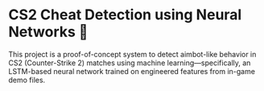 # CS2 Cheat Detection using Neural Networks 🎯

This project is a proof-of-concept system to detect aimbot-like behavior in CS2 (Counter-Strike 2) matches using machine learning—specifically, an LSTM-based neural network trained on engineered features from in-game demo files.
